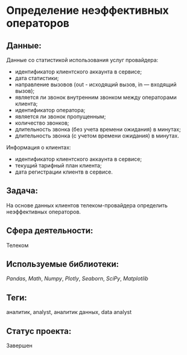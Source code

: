 # Определение неэффективных операторов

## Данные:

Данные со статистикой использования услуг провайдера:
* идентификатор клиентского аккаунта в сервисе;
* дата статистики;
* направление вызовов (out - исходящий вызов, in — входящий вызов);
* является ли звонок внутренним звонком между операторами клиента;
* идентификатор оператора;
* является ли звонок пропущенным;
* количество звонков;
* длительность звонка (без учета времени ожидания) в минутах;
* длительность звонка (с учетом времени ожидания) в минутах.

Информация о клиентах:
* идентификатор клиентского аккаунта в сервисе;
* текущий тарифный план клиента;
* дата регистрации клиентв в сервисе.

## Задача:

На основе данных клиентов телеком-провайдера определить неэффективных операторов.

## Сфера деятельности:

Телеком

## Используемые библиотеки:

_Pandas_, _Math_, _Numpy_, _Plotly_, _Seaborn_, _SciPy_, _Matplotlib_

## Теги:


аналитик, analyst, аналитик данных, data analyst

## Статус проекта:

Завершен
